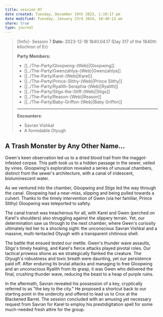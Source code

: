 ```yaml
---
title: session 07
date created: Tuesday, December 19th 2023, 1:19:17 pm
date modified: Tuesday, January 23rd 2024, 10:40:12 am
share: true
type: journal
---
```


> [!info]- Session 7 **Date:** 2023-12-18 1840.04.17 (Day 317 of the 1840th kilochron of Er)
>
> **Party Members:**
> 
> - [[../The-Party/Gloopwing-(Web)|Gloopwing]]
> - [[../The-Party/Gwenzahlya-(Web)|Gwenzahlya]]
> - [[../The-Party/Karel-(Web)|Karel]]
> - [[../The-Party/Prince-Slithy-(Web)|Prince Slithy]]
> - [[../The-Party/Ryalith-Seraphia-(Web)|Ryalith]]
> - [[../The-Party/Stigs-the-Stiff-(Web)|Stigs]]
> - [[../The-Party/Reason-(Web)|Reason]]
> - [[../The-Party/Baby-Griffon-(Web)|Baby Griffon]]
> ---
> 
> **Encounters**:
> - Savran Vishkal
> - A formidable Otyugh


## A Trash Monster by Any Other Name…

Gwen's keen observation led us to a dried blood trail from the maggot-infested corpse. This path took us to a hidden passage in the sewer, veiled by vines. Gloopwing's exploration revealed a series of unusual chambers, distinct from the sewer's architecture, with a canal of iridescent, bioluminescent water.

As we ventured into the chamber, Gloopwing and Stigs led the way through the canal. Gloopwing had a near-miss, slipping and being pulled towards a culvert. Thanks to the timely intervention of Gwen (via her familiar, Prince Slithy) Gloopwing was teleported to safety.

The canal transit was treacherous for all, with Karel and Gwen (perched on Karel's shoulders) also struggling against the slippery terrain. Yet, our determination saw us through to the next chamber, where Gwen's curiosity ultimately led her to a shocking sight: the unconscious Savran Vishkal and a massive, multi-tentacled Otyugh with a transparent chitinous shell.

The battle that ensued tested our mettle. Gwen's thunder wave assaults, Stigs's timely healing, and Karel's fierce attacks played pivotal roles. Our tactical prowess shone as we strategically flanked the creature. The Otyugh's robustness and toxic breath were daunting, yet our persistence paid off. After enduring its brutal attacks and managing to free Gloopwing and an unconscious Ryalith from its grasp, it was Gwen who delivered the final, crushing thunder wave, reducing the beast to a heap of purple ruins.

In the aftermath, Savran revealed his possession of a key, cryptically referred to as "the key to the city." He proposed a shortcut back to our starting point in the undercity and offered to lead us to Crox at the Blackened Barrel. The session concluded with an amusing yet necessary request from Savran for Karel to employ his prestidigitation spell for some much-needed fresh attire for the group.